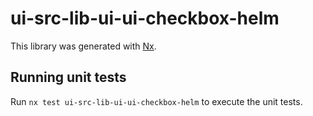 # ui-src-lib-ui-ui-checkbox-helm

This library was generated with [Nx](https://nx.dev).

## Running unit tests

Run `nx test ui-src-lib-ui-ui-checkbox-helm` to execute the unit tests.
